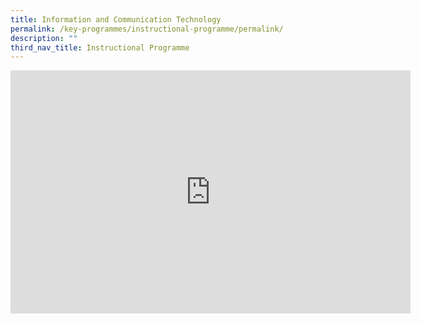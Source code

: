 ```yaml
---
title: Information and Communication Technology
permalink: /key-programmes/instructional-programme/permalink/
description: ""
third_nav_title: Instructional Programme
---
```

<div align="center"><iframe src="https://docs.google.com/presentation/d/e/2PACX-1vTTgw8WV_IKQv1pAgP_1hSzQGQk0zQPhO7D4agA7TORPPtbOs7TVTwC-6Vx1AmkOxO1zRKJoCQS8_8T/embed?start=true&amp;loop=true&amp;delayms=3000" frameborder="0" width="640" height="389" allowfullscreen="true"></iframe></div>
